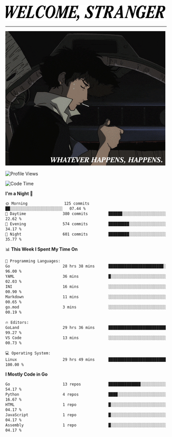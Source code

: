 <picture>
  <source media="(prefers-color-scheme: dark)" srcset="./headers/welcome_white.png">
  <img alt="WELCOME, STRANGER" src="./headers/welcome.png" width="500">
</picture>

<hr>

![Whatever happens, happens](./whatever_happens.gif)

![Profile Views](https://komarev.com/ghpvc/?username=darleet&color=blue)

<!--START_SECTION:waka-->
![Code Time](http://img.shields.io/badge/Code%20Time-86%20hrs%2041%20mins-blue)

**I'm a Night 🦉** 

```text
🌞 Morning                125 commits         ██░░░░░░░░░░░░░░░░░░░░░░░   07.44 % 
🌆 Daytime                380 commits         ██████░░░░░░░░░░░░░░░░░░░   22.62 % 
🌃 Evening                574 commits         █████████░░░░░░░░░░░░░░░░   34.17 % 
🌙 Night                  601 commits         █████████░░░░░░░░░░░░░░░░   35.77 % 
```


📊 **This Week I Spent My Time On** 

```text
💬 Programming Languages: 
Go                       28 hrs 38 mins      ████████████████████████░   96.00 % 
YAML                     36 mins             █░░░░░░░░░░░░░░░░░░░░░░░░   02.03 % 
INI                      16 mins             ░░░░░░░░░░░░░░░░░░░░░░░░░   00.90 % 
Markdown                 11 mins             ░░░░░░░░░░░░░░░░░░░░░░░░░   00.65 % 
go.mod                   3 mins              ░░░░░░░░░░░░░░░░░░░░░░░░░   00.19 % 

🔥 Editors: 
GoLand                   29 hrs 36 mins      █████████████████████████   99.27 % 
VS Code                  13 mins             ░░░░░░░░░░░░░░░░░░░░░░░░░   00.73 % 

💻 Operating System: 
Linux                    29 hrs 49 mins      █████████████████████████   100.00 % 
```

**I Mostly Code in Go** 

```text
Go                       13 repos            ██████████████░░░░░░░░░░░   54.17 % 
Python                   4 repos             ████░░░░░░░░░░░░░░░░░░░░░   16.67 % 
HTML                     1 repo              █░░░░░░░░░░░░░░░░░░░░░░░░   04.17 % 
JavaScript               1 repo              █░░░░░░░░░░░░░░░░░░░░░░░░   04.17 % 
Assembly                 1 repo              █░░░░░░░░░░░░░░░░░░░░░░░░   04.17 % 
```




<!--END_SECTION:waka-->
